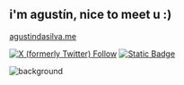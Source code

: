 <h2> i'm agustín, nice to meet u :) </h2>

<a href="https://www.agustindasilva.me/">agustindasilva.me</a>

<a href="https://twitter.com/aguchinn"><img alt="X (formerly Twitter) Follow" src="https://img.shields.io/twitter/follow/aguchinnn?logo=twitter"></a>
<a href="https://twitter.com/aguchinn"><img alt="Static Badge" src="https://img.shields.io/badge/-%23FFFFFF?style=social&logo=linkedin&label=Agustin%20Da%20Silva&link=https%3A%2F%2Fwww.linkedin.com%2Fin%2Fagust%25C3%25ADn-da-silva-91933a230%2F"></a>

<img href="https://i.redd.it/h05w7moviwj41.gif" alt="background"></img>
